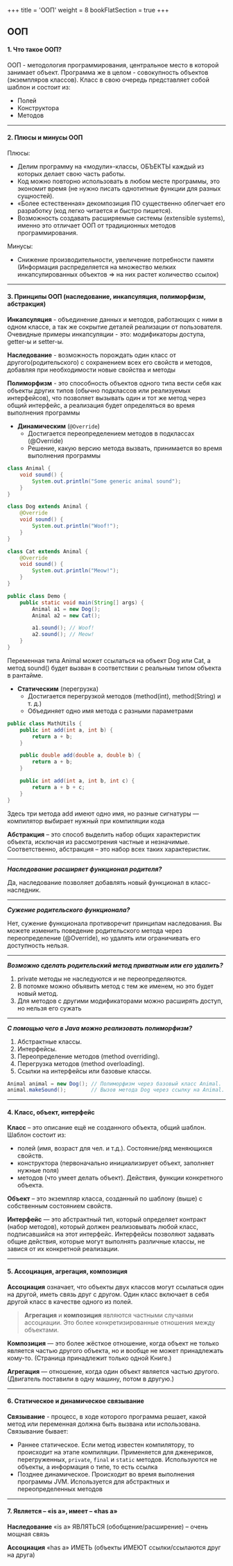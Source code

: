 +++
title = 'ООП'
weight = 8
bookFlatSection = true
+++

## ООП

#### 1. Что такое ООП?
ООП - методология программирования, центральное место в которой занимает объект. Программа же в целом - совокупность объектов (экземпляров классов).
 Класс в свою очередь представляет собой шаблон и состоит из:
  - Полей
  - Конструктора 
  - Методов

---
#### 2. Плюсы и минусы ООП
Плюсы:
- Делим программу на «модули»-классы, ОБЪЕКТЫ каждый из которых делает свою часть работы.
- Код можно повторно использовать в любом месте программы, это экономит время (не нужно писать однотипные функции для разных сущностей).
- «Более естественная» декомпозиция ПО существенно облегчает его разработку (код легко читается и быстро пишется).
- Возможность создавать расширяемые системы (extensible systems), именно это отличает ООП от традиционных методов программирования.
  
Минусы:
 - Снижение производительности, увеличение потребности памяти (Информация распределяется на множество мелких инкапсулированных объектов ⇒ на них растет количество ссылок)

---
#### 3. Принципы ООП (наследование, инкапсуляция, полиморфизм, абстракция)
 **Инкапсуляция** - объединение данных и методов, работающих с ними в одном классе, а так же сокрытие деталей реализации от пользователя. Очевидные примеры инкапсуляции - это: модификаторы доступа, getter-ы и setter-ы.

 **Наследование** - возможность порождать один класс от другого(родительского) с сохранением всех его свойств и методов, добавляя при необходимости новые свойства и методы

 **Полиморфизм** - это способность объектов одного типа вести себя как объекты других типов (обычно подклассов или реализуемых интерфейсов), что позволяет вызывать один и тот же метод через общий интерфейс, а реализация будет определяться во время выполнения программы
  - **Динамическим** (`@Override`)
    - Достигается переопределением методов в подклассах (@Override)
    - Решение, какую версию метода вызвать, принимается во время выполнения программы

```java
class Animal {
    void sound() {
        System.out.println("Some generic animal sound");
    }
}

class Dog extends Animal {
    @Override
    void sound() {
        System.out.println("Woof!");
    }
}

class Cat extends Animal {
    @Override
    void sound() {
        System.out.println("Meow!");
    }
}

public class Demo {
    public static void main(String[] args) {
        Animal a1 = new Dog();
        Animal a2 = new Cat();

        a1.sound(); // Woof!
        a2.sound(); // Meow!
    }
}

```

Переменная типа Animal может ссылаться на объект Dog или Cat, а метод sound() будет вызван в соответствии с реальным типом объекта в рантайме.

  - **Статическим** (перегрузка)
    - Достигается перегрузкой методов (method(int), method(String) и т. д.)
    - Объединяет одно имя метода с разными параметрами

```java
public class MathUtils {
    public int add(int a, int b) {
        return a + b;
    }

    public double add(double a, double b) {
        return a + b;
    }

    public int add(int a, int b, int c) {
        return a + b + c;
    }
}

```

Здесь три метода add имеют одно имя, но разные сигнатуры — компилятор выбирает нужный при компиляции кода

 **Абстракция** – это способ выделить набор общих характеристик объекта, исключая из рассмотрения частные и незначимые. Соответственно, абстракция – это набор всех таких характеристик.

---
***Наследование расширяет функционал родителя?***

Да, наследование позволяет добавлять новый функционал в класс-наследник.

---
***Сужение родительского функционала?***

Нет, сужение функционала противоречит принципам наследования. Вы можете изменить поведение родительского метода через переопределение (@Override), но удалять или ограничивать его доступность нельзя.

---
***Возможно сделать родительский метод приватным или его удалить?***

1. private методы не наследуются и не переопределяются.
2. В потомке можно объявить метод с тем же именем, но это будет новый метод.
3. Для методов с другими модификаторами можно расширять доступ, но нельзя его сужать

---
***С помощью чего в Java можно реализовать полиморфизм?***

1. Абстрактные классы.
2. Интерфейсы.
3. Переопределение методов (method overriding).
4. Перегрузка методов (method overloading).
5. Ссылки на интерфейсы или базовые классы.

```java
Animal animal = new Dog(); // Полиморфизм через базовый класс Animal.
animal.makeSound();        // Вызов метода Dog через ссылку на Animal.

```

---
#### 4. Класс, объект, интерфейс
 **Класс** – это описание ещё не созданного объекта, общий шаблон.
Шаблон состоит из:
   - полей (имя, возраст для чел. и т.д.). Состояние/ряд меняющихся свойств.
   - конструктора (первоначально инициализирует объект, заполняет нужные поля)
   - методов (что умеет делать объект). Действия, функции конкретного объекта.
  
 **Объект** – это экземпляр класса, созданный по шаблону (выше) с собственным состоянием свойств.

 **Интерфейс** — это абстрактный тип, который определяет контракт (набор методов), который должен реализовывать любой класс, подписавшийся на этот интерфейс. Интерфейсы позволяют задавать общие действия, которые могут выполнять различные классы, не завися от их конкретной реализации.

---
#### 5. Ассоциация, агрегация, композиция
 **Ассоциация** означает, что объекты двух классов могут ссылаться один на другой, иметь связь друг с другом. Один класс включает в себя другой класс в качестве одного из полей.

>**Агрегация** и **композиция** являются частными случаями ассоциации. Это более конкретизированные отношения между объектами.

 **Композиция** — это более жёсткое отношение, когда объект не только является частью другого объекта, но и вообще не может принадлежать кому-то.
    (Страница принадлежит только одной Книге.)

 **Агрегация** — отношение, когда один объект является частью другого. 
    (Двигатель поставили в одну машину, потом в другую.)

---
#### 6. Статическое и динамическое связывание
 **Связывание** - процесс, в ходе которого программа решает, какой метод или переменная должна быть вызвана или использована. Связывание бывает:
  - Раннее статическое.  Если метод известен компилятору, то происходит на этапе компиляции. Применяется для дженериков, перегруженных, `private`, `final` и `static` методов. Используются не объекты, а информация о типе, то есть ссылка
  -  Позднее динамическое. Происходит во время выполнения программы JVM. Используется для абстрактных и переопределенных методов
  
---
#### 7. Является – «is a», имеет – «has a»
  **Наследование** «is a» ЯВЛЯТЬСЯ (обобщение/расширение) – очень мощная связь

  **Ассоциация** «has a» ИМЕТЬ (объекты ИМЕЮТ ссылки/ссылаются друг на друга)
